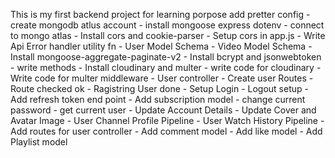 This is my first backend project for learning porpose
add pretter config
    - create mongodb atlus account
    - install mongoose express dotenv
    - connect to mongo atlas
    - Install cors and cookie-parser
    - Setup cors in app.js
    - Write Api Error handler utility fn
    - User Model Schema
    - Video Model Schema
    - Install mongoose-aggregate-paginate-v2
    - Install bcrypt and jsonwebtoken
    - write methods
    - Install cloudinary and multer
    - write code for cloudinary 
    - Write code for multer middleware
    - User controller
    - Create user Routes
    - Route checked ok
    - Ragistring User done
    - Setup Login 
    - Logout setup
    - Add refresh token end point
    - Add subscription model
    - change current password
    - get current user
    - Update Account Details
    - Update Cover and Avatar Image
    - User Channel Profile Pipeline
    - User Watch History Pipeline
    - Add routes for user controller
    - Add comment model
    - Add like model
    - Add Playlist model